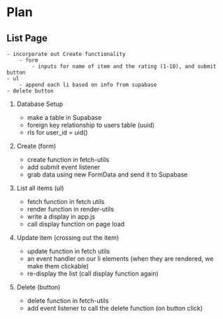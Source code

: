 # Plan

## List Page

    - incorporate out Create functionality
        - form
            - inputs for name of item and the rating (1-10), and submit button
    - ul
        - append each li based on info from supabase
    - delete button

1. Database Setup

    - make a table in Supabase
    - foreign key relationship to users table (uuid)
    - rls for user_id = uid()

2. Create (form)

    - create function in fetch-utils
    - add submit event listener
    - grab data using new FormData and send it to Supabase

3. List all items (ul)

    - fetch function in fetch utils
    - render function in render-utils
    - write a display in app.js
    - call display function on page load

4. Update item
   (crossing out the item)

    - update function in fetch utils
    - an event handler on our li elements (when they are rendered, we make them clickable)
    - re-display the list (call display function again)

5. Delete (button)
    - delete function in fetch-utils
    - add event listener to call the delete function (on button click)
